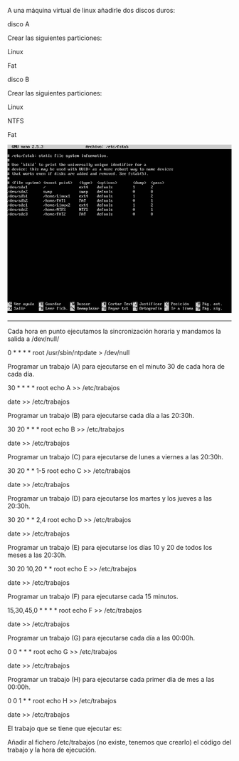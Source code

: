 A una máquina virtual de linux añadirle dos discos duros:

disco A

Crear las siguientes particiones:

Linux

Fat

disco B

Crear las siguientes particiones:

Linux

NTFS

Fat

<img src="https://github.com/antonioCB14/Fstab_Cron/blob/master/fstab.png" />


----------------------------------------------------------------------------------------------------------------------------------------
Cada hora en punto ejecutamos la sincronización horaria y mandamos la salida a /dev/null/

0 * * * * root /usr/sbin/ntpdate > /dev/null 

Programar un trabajo (A) para ejecutarse en el minuto 30 de cada hora de cada día.

30 * * * * root echo A >>  /etc/trabajos 

date >>  /etc/trabajos  

Programar un trabajo (B) para ejecutarse cada día a las 20:30h.

30 20 * * * root echo B >>  /etc/trabajos 

date >>  /etc/trabajos  

Programar un trabajo (C) para ejecutarse de lunes a viernes a las 20:30h.

30 20 * * 1-5 root echo C >>  /etc/trabajos 

date >>  /etc/trabajos  

Programar un trabajo (D) para ejecutarse los martes y los jueves a las 20:30h.

30 20 * * 2,4 root echo D >>  /etc/trabajos  

date >>  /etc/trabajos  

Programar un trabajo (E) para ejecutarse los días 10 y 20 de todos los meses a las 20:30h.

30 20 10,20 * * root echo E >>  /etc/trabajos  

date >>  /etc/trabajos  

Programar un trabajo (F) para ejecutarse cada 15 minutos.

15,30,45,0 * * * * root echo F >>  /etc/trabajos  

date >>  /etc/trabajos 

Programar un trabajo (G) para ejecutarse cada día a las 00:00h.

0 0 * * * root echo G >>  /etc/trabajos  

date >>  /etc/trabajos  

Programar un trabajo (H) para ejecutarse cada primer día de mes a las 00:00h.

0 0 1 * * root echo H >>  /etc/trabajos  

date >>  /etc/trabajos  

El trabajo que se tiene que ejecutar es:

Añadir al fichero /etc/trabajos (no existe, tenemos que crearlo) el código del trabajo y la hora de ejecución.
